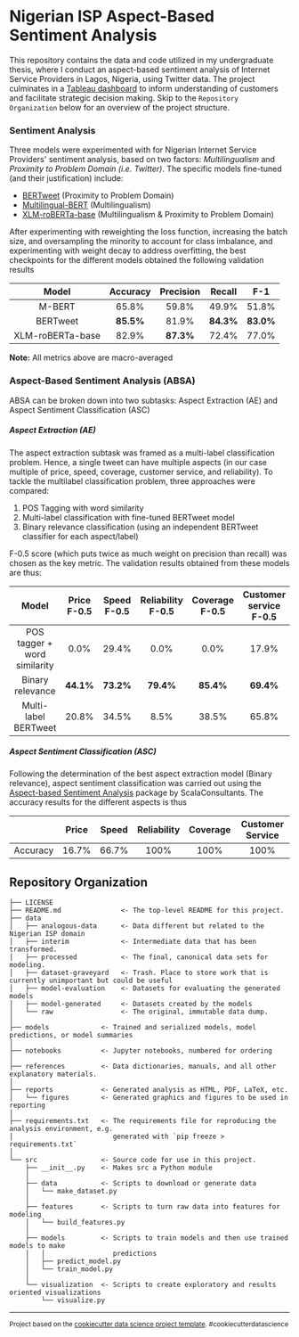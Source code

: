 Nigerian ISP Aspect-Based Sentiment Analysis
==============================
This repository contains the data and code utilized in my undergraduate thesis, where I conduct an aspect-based sentiment analysis of Internet Service Providers in Lagos, Nigeria, using Twitter data. The project culminates in a [Tableau dashboard](https://public.tableau.com/app/profile/korede.akande/viz/SpectranetDashboard/Spectranet?publish=yes) to inform understanding of customers and facilitate strategic decision making. Skip to the `Repository Organization` below for an overview of the project structure.

### Sentiment Analysis
Three models were experimented with for Nigerian Internet Service Providers' sentiment analysis, based on two factors: *Multilingualism* and *Proximity to Problem Domain (i.e. Twitter)*. The specific models fine-tuned (and their justification) include:
- [BERTweet](https://huggingface.co/finiteautomata/bertweet-base-sentiment-analysis) (Proximity to Problem Domain)
- [Multilingual-BERT](https://huggingface.co/bert-base-multilingual-cased) (Multilingualism)
- [XLM-roBERTa-base](https://huggingface.co/cardiffnlp/twitter-xlm-roberta-base-sentiment) (Multilingualism & Proximity to Problem Domain)

After experimenting with reweighting the loss function, increasing the batch size, and oversampling the minority to account for class imbalance, and experimenting with weight decay to address overfitting, the best checkpoints for the different models obtained the following validation results

|       Model      | Accuracy     | Precision | Recall |  F-1  |
|:----------------:|:------------:|:---------:|:------:|:-----:|
|      M-BERT      |   65.8%      |   59.8%   |  49.9% | 51.8% |
|     BERTweet     |   **85.5%**  |   81.9%   |  **84.3%** | **83.0%** |
| XLM-roBERTa-base |   82.9%      |   **87.3%**   |  72.4% | 77.0% |
**Note:** All metrics above are macro-averaged

### Aspect-Based Sentiment Analysis (ABSA)
ABSA can be broken down into two subtasks: Aspect Extraction (AE) and Aspect Sentiment Classification (ASC)

##### Aspect Extraction (AE)
The aspect extraction subtask was framed as a multi-label classification problem. Hence, a single tweet can have multiple aspects (in our case multiple of price, speed, coverage, customer service, and reliability). To tackle the multilabel classification problem, three approaches were compared:

1. POS Tagging with word similarity
2. Multi-label classification with fine-tuned BERTweet model
3. Binary relevance classification (using an independent BERTweet classifier for each aspect/label)

F-0.5 score (which puts twice as much weight on precision than recall) was chosen as the key metric. The validation results obtained from these models are thus:

|                        Model | Price F-0.5 | Speed F-0.5 | Reliability F-0.5 | Coverage F-0.5 | Customer service F-0.5 |
|:-----------------------------:|:------------:|:------------:|:------------------:|:---------------:|:-----------------------:|
| POS tagger + word similarity |        0.0% |       29.4% |              0.0% |           0.0% |                  17.9% |
|             Binary relevance |       **44.1%** |       **73.2%** |             **79.4%** |          **85.4%** |                  **69.4%** |
|         Multi-label BERTweet |       20.8% |       34.5% |              8.5% |          38.5% |                  65.8% |


##### Aspect Sentiment Classification (ASC)
Following the determination of the best aspect extraction model (Binary relevance), aspect sentiment classification was carried out using the [Aspect-based Sentiment Analysis](https://github.com/ScalaConsultants/Aspect-Based-Sentiment-Analysis) package by ScalaConsultants. The accuracy results for the different aspects is thus

|          | Price | Speed | Reliability | Coverage | Customer Service |
|:--------:|:-----:|:-----:|:-----------:|:--------:|:----------------:|
| Accuracy | 16.7% | 66.7% |     100%    |   100%   |       100%       |



Repository Organization
------------

    ├── LICENSE
    ├── README.md               <- The top-level README for this project.
    ├── data
    │   ├── analogous-data      <- Data different but related to the Nigerian ISP domain
    │   ├── interim             <- Intermediate data that has been transformed.
    │   ├── processed           <- The final, canonical data sets for modeling.
    │   ├── dataset-graveyard   <- Trash. Place to store work that is currently unimportant but could be useful
    │   ├── model-evaluation    <- Datasets for evaluating the generated models
    │   ├── model-generated     <- Datasets created by the models
    │   └── raw                 <- The original, immutable data dump.
    │
    ├── models             <- Trained and serialized models, model predictions, or model summaries
    │
    ├── notebooks          <- Jupyter notebooks, numbered for ordering
    │
    ├── references         <- Data dictionaries, manuals, and all other explanatory materials.
    │
    ├── reports            <- Generated analysis as HTML, PDF, LaTeX, etc.
    │   └── figures        <- Generated graphics and figures to be used in reporting
    │
    ├── requirements.txt   <- The requirements file for reproducing the analysis environment, e.g.
    │                         generated with `pip freeze > requirements.txt`
    │
    └── src                <- Source code for use in this project.
        ├── __init__.py    <- Makes src a Python module
        │
        ├── data           <- Scripts to download or generate data
        │   └── make_dataset.py
        │
        ├── features       <- Scripts to turn raw data into features for modeling
        │   └── build_features.py
        │
        ├── models         <- Scripts to train models and then use trained models to make
        │   │                 predictions
        │   ├── predict_model.py
        │   └── train_model.py
        │
        └── visualization  <- Scripts to create exploratory and results oriented visualizations
            └── visualize.py
--------

<p><small>Project based on the <a target="_blank" href="https://drivendata.github.io/cookiecutter-data-science/">cookiecutter data science project template</a>. #cookiecutterdatascience</small></p>
